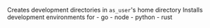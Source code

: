 Creates development directories in `as_user`\'s home directory
Installs development environments for
    - go
    - node
    - python
    - rust
